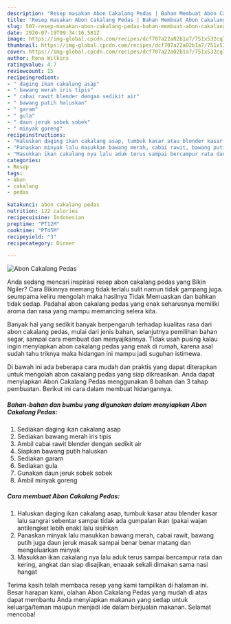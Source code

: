 ```yaml
---
description: "Resep masakan Abon Cakalang Pedas | Bahan Membuat Abon Cakalang Pedas Yang Enak Dan Lezat"
title: "Resep masakan Abon Cakalang Pedas | Bahan Membuat Abon Cakalang Pedas Yang Enak Dan Lezat"
slug: 507-resep-masakan-abon-cakalang-pedas-bahan-membuat-abon-cakalang-pedas-yang-enak-dan-lezat
date: 2020-07-19T09:34:16.581Z
image: https://img-global.cpcdn.com/recipes/dcf707a22a02b1a7/751x532cq70/abon-cakalang-pedas-foto-resep-utama.jpg
thumbnail: https://img-global.cpcdn.com/recipes/dcf707a22a02b1a7/751x532cq70/abon-cakalang-pedas-foto-resep-utama.jpg
cover: https://img-global.cpcdn.com/recipes/dcf707a22a02b1a7/751x532cq70/abon-cakalang-pedas-foto-resep-utama.jpg
author: Rena Wilkins
ratingvalue: 4.7
reviewcount: 15
recipeingredient:
- " daging ikan cakalang asap"
- " bawang merah iris tipis"
- " cabai rawit blender dengan sedikit air"
- " bawang putih haluskan"
- " garam"
- " gula"
- " daun jeruk sobek sobek"
- " minyak goreng"
recipeinstructions:
- "Haluskan daging ikan cakalang asap, tumbuk kasar atau blender kasar lalu sangrai sebentar sampai tidak ada gumpalan ikan (pakai wajan antilengket lebih enak) lalu sisihkan"
- "Panaskan minyak lalu masukkan bawang merah, cabai rawit, bawang putih juga daun jeruk masak sampai benar benar matang dan mengeluarkan minyak"
- "Masukkan ikan cakalang nya lalu aduk terus sampai bercampur rata dan kering, angkat dan siap disajikan, enaaak sekali dimakan sama nasi hangat"
categories:
- Resep
tags:
- abon
- cakalang
- pedas

katakunci: abon cakalang pedas 
nutrition: 122 calories
recipecuisine: Indonesian
preptime: "PT12M"
cooktime: "PT45M"
recipeyield: "3"
recipecategory: Dinner

---
```



![Abon Cakalang Pedas](https://img-global.cpcdn.com/recipes/dcf707a22a02b1a7/751x532cq70/abon-cakalang-pedas-foto-resep-utama.jpg)

Anda sedang mencari inspirasi resep abon cakalang pedas yang Bikin Ngiler? Cara Bikinnya memang tidak terlalu sulit namun tidak gampang juga. seumpama keliru mengolah maka hasilnya Tidak Memuaskan dan bahkan tidak sedap. Padahal abon cakalang pedas yang enak seharusnya memiliki aroma dan rasa yang mampu memancing selera kita.

Banyak hal yang sedikit banyak berpengaruh terhadap kualitas rasa dari abon cakalang pedas, mulai dari jenis bahan, selanjutnya pemilihan bahan segar, sampai cara membuat dan menyajikannya. Tidak usah pusing kalau ingin menyiapkan abon cakalang pedas yang enak di rumah, karena asal sudah tahu triknya maka hidangan ini mampu jadi suguhan istimewa.




Di bawah ini ada beberapa cara mudah dan praktis yang dapat diterapkan untuk mengolah abon cakalang pedas yang siap dikreasikan. Anda dapat menyiapkan Abon Cakalang Pedas menggunakan 8 bahan dan 3 tahap pembuatan. Berikut ini cara dalam membuat hidangannya.

<!--inarticleads1-->

##### Bahan-bahan dan bumbu yang digunakan dalam menyiapkan Abon Cakalang Pedas:

1. Sediakan  daging ikan cakalang asap
1. Sediakan  bawang merah iris tipis
1. Ambil  cabai rawit blender dengan sedikit air
1. Siapkan  bawang putih haluskan
1. Sediakan  garam
1. Sediakan  gula
1. Gunakan  daun jeruk sobek sobek
1. Ambil  minyak goreng




<!--inarticleads2-->

##### Cara membuat Abon Cakalang Pedas:

1. Haluskan daging ikan cakalang asap, tumbuk kasar atau blender kasar lalu sangrai sebentar sampai tidak ada gumpalan ikan (pakai wajan antilengket lebih enak) lalu sisihkan
1. Panaskan minyak lalu masukkan bawang merah, cabai rawit, bawang putih juga daun jeruk masak sampai benar benar matang dan mengeluarkan minyak
1. Masukkan ikan cakalang nya lalu aduk terus sampai bercampur rata dan kering, angkat dan siap disajikan, enaaak sekali dimakan sama nasi hangat




Terima kasih telah membaca resep yang kami tampilkan di halaman ini. Besar harapan kami, olahan Abon Cakalang Pedas yang mudah di atas dapat membantu Anda menyiapkan makanan yang sedap untuk keluarga/teman maupun menjadi ide dalam berjualan makanan. Selamat mencoba!
